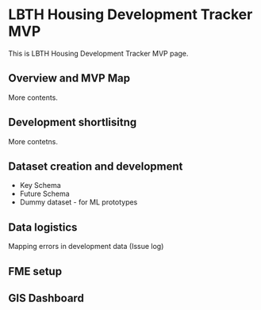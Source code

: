 # LBTH Housing Development Tracker MVP 

This is LBTH Housing Development Tracker MVP page.

## Overview and MVP Map 

More contents.

## Development shortlisitng 

More contetns.

## Dataset creation and development

<ul>
    <li>Key Schema</li>
    <li>Future Schema</li>
    <li>Dummy dataset - for ML prototypes</li>
</ul>

## Data logistics

Mapping errors in development data (Issue log)


## FME setup


## GIS Dashboard


